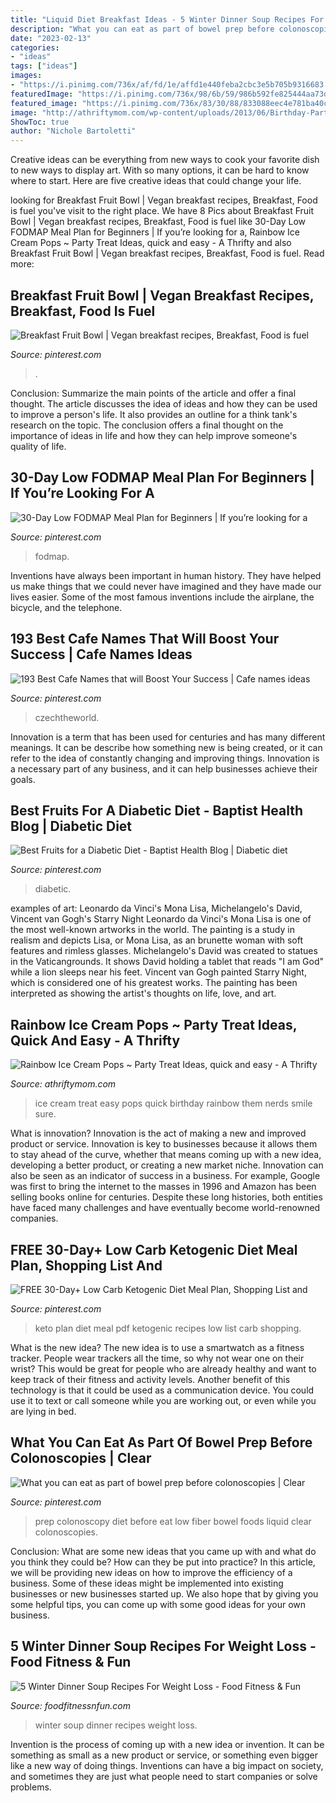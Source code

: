 ```yaml
---
title: "Liquid Diet Breakfast Ideas - 5 Winter Dinner Soup Recipes For Weight Loss"
description: "What you can eat as part of bowel prep before colonoscopies"
date: "2023-02-13"
categories:
- "ideas"
tags: ["ideas"]
images:
- "https://i.pinimg.com/736x/af/fd/1e/affd1e440feba2cbc3e5b705b9316683.jpg"
featuredImage: "https://i.pinimg.com/736x/98/6b/59/986b592fe825444aa73d4386a814b397.jpg"
featured_image: "https://i.pinimg.com/736x/83/30/88/833088eec4e781ba40cd742c3a0c981e.jpg"
image: "http://athriftymom.com/wp-content/uploads/2013/06/Birthday-Party-Treat-Ideas-Ice-Cream-Pops-with-Nerds-quick-and-easy-and-sure-to-make-the-kids-smile-3.jpg"
ShowToc: true
author: "Nichole Bartoletti"
---
```



Creative ideas can be everything from new ways to cook your favorite dish to new ways to display art. With so many options, it can be hard to know where to start. Here are five creative ideas that could change your life.

	

		
looking for Breakfast Fruit Bowl | Vegan breakfast recipes, Breakfast, Food is fuel you've visit to the right place. We have 8 Pics about Breakfast Fruit Bowl | Vegan breakfast recipes, Breakfast, Food is fuel like 30-Day Low FODMAP Meal Plan for Beginners | If you’re looking for a, Rainbow Ice Cream Pops ~ Party Treat Ideas, quick and easy - A Thrifty and also Breakfast Fruit Bowl | Vegan breakfast recipes, Breakfast, Food is fuel. Read more:
		
    
## Breakfast Fruit Bowl | Vegan Breakfast Recipes, Breakfast, Food Is Fuel

<img loading=lazy src="https://i.pinimg.com/736x/98/6b/59/986b592fe825444aa73d4386a814b397.jpg" onerror="this.onerror=null;this.src='https://tse4.mm.bing.net/th?id=OIP.lGwrezdBfbtr9c2zRl4WKgHaJG&amp;pid=15.1';" alt="Breakfast Fruit Bowl | Vegan breakfast recipes, Breakfast, Food is fuel">

_Source: pinterest.com_

>. 

	

Conclusion: Summarize the main points of the article and offer a final thought.
The article discusses the idea of ideas and how they can be used to improve a person's life. It also provides an outline for a think tank's research on the topic. The conclusion offers a final thought on the importance of ideas in life and how they can help improve someone's quality of life.

    
## 30-Day Low FODMAP Meal Plan For Beginners | If You’re Looking For A

<img loading=lazy src="https://i.pinimg.com/736x/62/9c/ac/629cac4eea19494a0d7b81f9cc924956.jpg" onerror="this.onerror=null;this.src='https://tse4.mm.bing.net/th?id=OIP.70pGHRFSBRvYOgf3FymzZQHaLH&amp;pid=15.1';" alt="30-Day Low FODMAP Meal Plan for Beginners | If you’re looking for a">

_Source: pinterest.com_

>fodmap. 

	

Inventions have always been important in human history. They have helped us make things that we could never have imagined and they have made our lives easier. Some of the most famous inventions include the airplane, the bicycle, and the telephone.

    
## 193 Best Cafe Names That Will Boost Your Success | Cafe Names Ideas

<img loading=lazy src="https://i.pinimg.com/736x/f4/a7/49/f4a74949e455bb503e0674f70da79a6e.jpg" onerror="this.onerror=null;this.src='https://tse3.mm.bing.net/th?id=OIP.4LxO_n0nGQvllKGoSwjG6wHaLG&amp;pid=15.1';" alt="193 Best Cafe Names that will Boost Your Success | Cafe names ideas">

_Source: pinterest.com_

>czechtheworld. 

	

Innovation is a term that has been used for centuries and has many different meanings. It can be describe how something new is being created, or it can refer to the idea of constantly changing and improving things. Innovation is a necessary part of any business, and it can help businesses achieve their goals.

    
## Best Fruits For A Diabetic Diet - Baptist Health Blog | Diabetic Diet

<img loading=lazy src="https://i.pinimg.com/736x/af/fd/1e/affd1e440feba2cbc3e5b705b9316683.jpg" onerror="this.onerror=null;this.src='https://tse2.mm.bing.net/th?id=OIP.xerqt08EuaeHeZNBakhnVgHaPD&amp;pid=15.1';" alt="Best Fruits for a Diabetic Diet - Baptist Health Blog | Diabetic diet">

_Source: pinterest.com_

>diabetic. 

	

examples of art: Leonardo da Vinci's Mona Lisa, Michelangelo's David, Vincent van Gogh's Starry Night
Leonardo da Vinci's Mona Lisa is one of the most well-known artworks in the world. The painting is a study in realism and depicts Lisa, or Mona Lisa, as an brunette woman with soft features and rimless glasses. Michelangelo's David was created to statues in the Vaticangrounds. It shows David holding a tablet that reads "I am God" while a lion sleeps near his feet. Vincent van Gogh painted Starry Night, which is considered one of his greatest works. The painting has been interpreted as showing the artist's thoughts on life, love, and art.

    
## Rainbow Ice Cream Pops ~ Party Treat Ideas, Quick And Easy - A Thrifty

<img loading=lazy src="http://athriftymom.com/wp-content/uploads/2013/06/Birthday-Party-Treat-Ideas-Ice-Cream-Pops-with-Nerds-quick-and-easy-and-sure-to-make-the-kids-smile-3.jpg" onerror="this.onerror=null;this.src='https://tse4.mm.bing.net/th?id=OIP.tW6rLKewnzaMxVr-SDhTUgAAAA&amp;pid=15.1';" alt="Rainbow Ice Cream Pops ~ Party Treat Ideas, quick and easy - A Thrifty">

_Source: athriftymom.com_

>ice cream treat easy pops quick birthday rainbow them nerds smile sure. 

	

What is innovation?
Innovation is the act of making a new and improved product or service. Innovation is key to businesses because it allows them to stay ahead of the curve, whether that means coming up with a new idea, developing a better product, or creating a new market niche. Innovation can also be seen as an indicator of success in a business. For example, Google was first to bring the internet to the masses in 1996 and Amazon has been selling books online for centuries. Despite these long histories, both entities have faced many challenges and have eventually become world-renowned companies.

    
## FREE 30-Day+ Low Carb Ketogenic Diet Meal Plan, Shopping List And

<img loading=lazy src="https://i.pinimg.com/736x/83/30/88/833088eec4e781ba40cd742c3a0c981e.jpg" onerror="this.onerror=null;this.src='https://tse3.mm.bing.net/th?id=OIP.WujJtiqGpHwwxD7lD5j6SwHaLG&amp;pid=15.1';" alt="FREE 30-Day+ Low Carb Ketogenic Diet Meal Plan, Shopping List and">

_Source: pinterest.com_

>keto plan diet meal pdf ketogenic recipes low list carb shopping. 

	

What is the new idea?
The new idea is to use a smartwatch as a fitness tracker. People wear trackers all the time, so why not wear one on their wrist? This would be great for people who are already healthy and want to keep track of their fitness and activity levels. Another benefit of this technology is that it could be used as a communication device. You could use it to text or call someone while you are working out, or even while you are lying in bed.

    
## What You Can Eat As Part Of Bowel Prep Before Colonoscopies | Clear

<img loading=lazy src="https://i.pinimg.com/736x/bb/19/0f/bb190f8a8eca11ef4c57e797a38a6180.jpg" onerror="this.onerror=null;this.src='https://tse1.mm.bing.net/th?id=OIP.9gPsZSD6ckM0NyyW5JTz0wHaGA&amp;pid=15.1';" alt="What you can eat as part of bowel prep before colonoscopies | Clear">

_Source: pinterest.com_

>prep colonoscopy diet before eat low fiber bowel foods liquid clear colonoscopies. 

	

Conclusion: What are some new ideas that you came up with and what do you think they could be? How can they be put into practice?
In this article, we will be providing new ideas on how to improve the efficiency of a business. Some of these ideas might be implemented into existing businesses or new businesses started up. We also hope that by giving you some helpful tips, you can come up with some good ideas for your own business.

    
## 5 Winter Dinner Soup Recipes For Weight Loss - Food Fitness &amp; Fun

<img loading=lazy src="https://www.foodfitnessnfun.com/wp-content/uploads/2020/11/5-Winter-Dinner-Soup-Recipes-For-Weight-Loss.jpg" onerror="this.onerror=null;this.src='https://tse1.mm.bing.net/th?id=OIP.7NtbrHlyVv3UWLT8VElWZwHaGB&amp;pid=15.1';" alt="5 Winter Dinner Soup Recipes For Weight Loss - Food Fitness &amp; Fun">

_Source: foodfitnessnfun.com_

>winter soup dinner recipes weight loss. 

	

Invention is the process of coming up with a new idea or invention. It can be something as small as a new product or service, or something even bigger like a new way of doing things. Inventions can have a big impact on society, and sometimes they are just what people need to start companies or solve problems.

